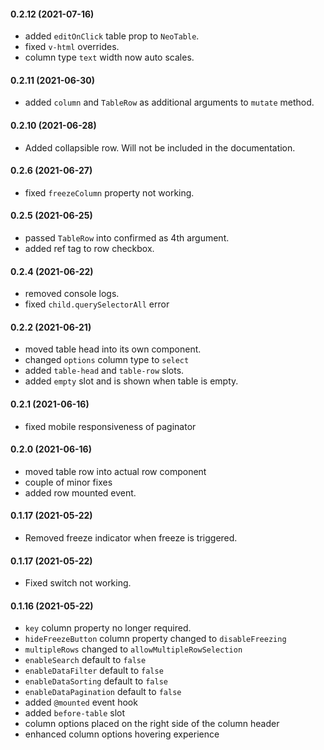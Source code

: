 #### 0.2.12 (2021-07-16)
- added `editOnClick` table prop to `NeoTable`.
- fixed `v-html` overrides.
- column type `text` width now auto scales.

#### 0.2.11 (2021-06-30)
- added `column` and `TableRow` as additional arguments to `mutate` method.

#### 0.2.10 (2021-06-28)
- Added collapsible row. Will not be included in the documentation.

#### 0.2.6 (2021-06-27)
- fixed `freezeColumn` property not working.

#### 0.2.5 (2021-06-25)
- passed `TableRow` into confirmed as 4th argument.
- added ref tag to row checkbox.

#### 0.2.4 (2021-06-22)
- removed console logs.
- fixed `child.querySelectorAll` error

#### 0.2.2 (2021-06-21)
- moved table head into its own component.
- changed `options` column type to `select`
- added `table-head` and `table-row` slots.
- added `empty` slot and is shown when table is empty.

#### 0.2.1 (2021-06-16)
- fixed mobile responsiveness of paginator

#### 0.2.0 (2021-06-16)
- moved table row into actual row component
- couple of minor fixes
- added row mounted event.

#### 0.1.17 (2021-05-22)
- Removed freeze indicator when freeze is triggered.

#### 0.1.17 (2021-05-22)
- Fixed switch not working.

#### 0.1.16 (2021-05-22)
- `key` column property no longer required.
- `hideFreezeButton` column property changed to `disableFreezing`
- `multipleRows` changed to `allowMultipleRowSelection`
- `enableSearch` default to `false`
- `enableDataFilter` default to `false`
- `enableDataSorting` default to `false`
- `enableDataPagination` default to `false`
- added `@mounted` event hook
- added `before-table` slot
- column options placed on the right side of the column header
- enhanced column options hovering experience